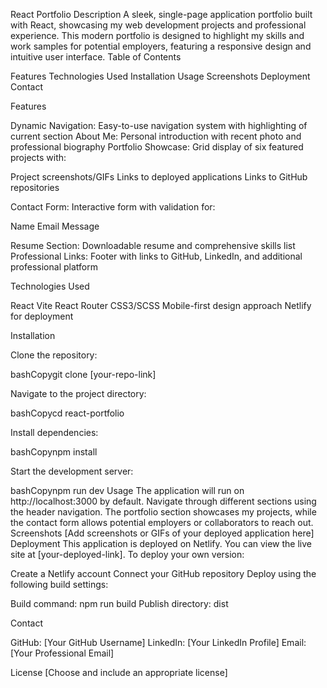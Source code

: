 React Portfolio
Description
A sleek, single-page application portfolio built with React, showcasing my web development projects and professional experience. This modern portfolio is designed to highlight my skills and work samples for potential employers, featuring a responsive design and intuitive user interface.
Table of Contents

Features
Technologies Used
Installation
Usage
Screenshots
Deployment
Contact

Features

Dynamic Navigation: Easy-to-use navigation system with highlighting of current section
About Me: Personal introduction with recent photo and professional biography
Portfolio Showcase: Grid display of six featured projects with:

Project screenshots/GIFs
Links to deployed applications
Links to GitHub repositories


Contact Form: Interactive form with validation for:

Name
Email
Message


Resume Section: Downloadable resume and comprehensive skills list
Professional Links: Footer with links to GitHub, LinkedIn, and additional professional platform

Technologies Used

React
Vite
React Router
CSS3/SCSS
Mobile-first design approach
Netlify for deployment

Installation

Clone the repository:

bashCopygit clone [your-repo-link]

Navigate to the project directory:

bashCopycd react-portfolio

Install dependencies:

bashCopynpm install

Start the development server:

bashCopynpm run dev
Usage
The application will run on http://localhost:3000 by default. Navigate through different sections using the header navigation. The portfolio section showcases my projects, while the contact form allows potential employers or collaborators to reach out.
Screenshots
[Add screenshots or GIFs of your deployed application here]
Deployment
This application is deployed on Netlify. You can view the live site at [your-deployed-link].
To deploy your own version:

Create a Netlify account
Connect your GitHub repository
Deploy using the following build settings:

Build command: npm run build
Publish directory: dist



Contact

GitHub: [Your GitHub Username]
LinkedIn: [Your LinkedIn Profile]
Email: [Your Professional Email]

License
[Choose and include an appropriate license]
